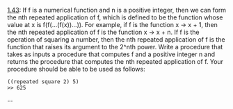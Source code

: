 [1.43](http://mitpress.mit.edu/sicp/full-text/book/book-Z-H-12.html#%_thm_1.43): 
If f is a numerical function and n is a positive integer, then we can form the nth
repeated application of f, which is defined to be the function whose value at x is
f(f(...(f(x))...)). For example, if f is the function x -> x + 1, then the nth
repeated application of f is the function x -> x + n. If f is the operation of
squaring a number, then the nth repeated application of f is the function that
raises its argument to the 2^nth power. Write a procedure that takes as inputs a
procedure that computes f and a positive integer n and returns the procedure that
computes the nth repeated application of f. Your procedure should be able to be used
as follows:

```
((repeated square 2) 5)
>> 625
```

--

